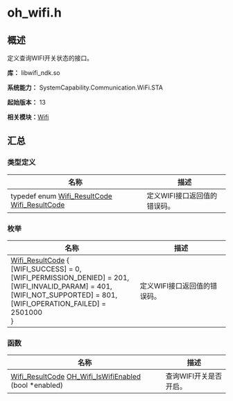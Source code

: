 # oh_wifi.h


## 概述

定义查询WIFI开关状态的接口。

**库：** libwifi_ndk.so

**系统能力：** SystemCapability.Communication.WiFi.STA

**起始版本：** 13

**相关模块：**[Wifi](_wifi.md)


## 汇总


### 类型定义

| 名称 | 描述 | 
| -------- | -------- |
| typedef enum [Wifi_ResultCode](_wifi.md#wifi_resultcode) [Wifi_ResultCode](_wifi.md#wifi_resultcode) | 定义WIFI接口返回值的错误码。 | 


### 枚举

| 名称 | 描述 | 
| -------- | -------- |
| [Wifi_ResultCode](_wifi.md#wifi_resultcode) {<br/>[WIFI_SUCCESS] = 0,<br/>[WIFI_PERMISSION_DENIED] = 201,<br/>[WIFI_INVALID_PARAM] = 401,<br/>[WIFI_NOT_SUPPORTED] = 801,<br/>[WIFI_OPERATION_FAILED] = 2501000<br/>} | 定义WIFI接口返回值的错误码。 |


### 函数

| 名称 | 描述 | 
| -------- | -------- |
| [Wifi_ResultCode](_wifi.md#wifi_resultcode) [OH_Wifi_IsWifiEnabled](_wifi.md#oh_wifi_iswifienabled) (bool \*enabled) | 查询WIFI开关是否开启。 | 
